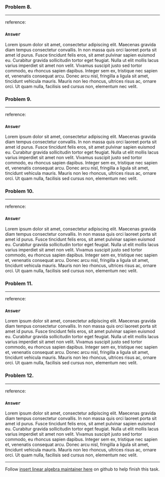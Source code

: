 
### Problem 8.
***


reference: 

### `Answer`
Lorem ipsum dolor sit amet, consectetur adipiscing elit. Maecenas gravida diam tempus consectetur convallis. In non massa quis orci laoreet porta sit amet id purus. Fusce tincidunt felis eros, sit amet pulvinar sapien euismod eu. Curabitur gravida sollicitudin tortor eget feugiat. Nulla ut elit mollis lacus varius imperdiet sit amet non velit. Vivamus suscipit justo sed tortor commodo, eu rhoncus sapien dapibus. Integer sem ex, tristique nec sapien et, venenatis consequat arcu. Donec arcu nisl, fringilla a ligula sit amet, tincidunt vehicula mauris. Mauris non leo rhoncus, ultrices risus ac, ornare orci. Ut quam nulla, facilisis sed cursus non, elementum nec velit.


### Problem 9.
***
reference: 

### `Answer`
Lorem ipsum dolor sit amet, consectetur adipiscing elit. Maecenas gravida diam tempus consectetur convallis. In non massa quis orci laoreet porta sit amet id purus. Fusce tincidunt felis eros, sit amet pulvinar sapien euismod eu. Curabitur gravida sollicitudin tortor eget feugiat. Nulla ut elit mollis lacus varius imperdiet sit amet non velit. Vivamus suscipit justo sed tortor commodo, eu rhoncus sapien dapibus. Integer sem ex, tristique nec sapien et, venenatis consequat arcu. Donec arcu nisl, fringilla a ligula sit amet, tincidunt vehicula mauris. Mauris non leo rhoncus, ultrices risus ac, ornare orci. Ut quam nulla, facilisis sed cursus non, elementum nec velit.

### Problem 10.
***
reference: 

### `Answer`
Lorem ipsum dolor sit amet, consectetur adipiscing elit. Maecenas gravida diam tempus consectetur convallis. In non massa quis orci laoreet porta sit amet id purus. Fusce tincidunt felis eros, sit amet pulvinar sapien euismod eu. Curabitur gravida sollicitudin tortor eget feugiat. Nulla ut elit mollis lacus varius imperdiet sit amet non velit. Vivamus suscipit justo sed tortor commodo, eu rhoncus sapien dapibus. Integer sem ex, tristique nec sapien et, venenatis consequat arcu. Donec arcu nisl, fringilla a ligula sit amet, tincidunt vehicula mauris. Mauris non leo rhoncus, ultrices risus ac, ornare orci. Ut quam nulla, facilisis sed cursus non, elementum nec velit.
### Problem 11.
***
reference: 

### `Answer`
Lorem ipsum dolor sit amet, consectetur adipiscing elit. Maecenas gravida diam tempus consectetur convallis. In non massa quis orci laoreet porta sit amet id purus. Fusce tincidunt felis eros, sit amet pulvinar sapien euismod eu. Curabitur gravida sollicitudin tortor eget feugiat. Nulla ut elit mollis lacus varius imperdiet sit amet non velit. Vivamus suscipit justo sed tortor commodo, eu rhoncus sapien dapibus. Integer sem ex, tristique nec sapien et, venenatis consequat arcu. Donec arcu nisl, fringilla a ligula sit amet, tincidunt vehicula mauris. Mauris non leo rhoncus, ultrices risus ac, ornare orci. Ut quam nulla, facilisis sed cursus non, elementum nec velit.
### Problem 12.
***
reference: 

### `Answer`
Lorem ipsum dolor sit amet, consectetur adipiscing elit. Maecenas gravida diam tempus consectetur convallis. In non massa quis orci laoreet porta sit amet id purus. Fusce tincidunt felis eros, sit amet pulvinar sapien euismod eu. Curabitur gravida sollicitudin tortor eget feugiat. Nulla ut elit mollis lacus varius imperdiet sit amet non velit. Vivamus suscipit justo sed tortor commodo, eu rhoncus sapien dapibus. Integer sem ex, tristique nec sapien et, venenatis consequat arcu. Donec arcu nisl, fringilla a ligula sit amet, tincidunt vehicula mauris. Mauris non leo rhoncus, ultrices risus ac, ornare orci. Ut quam nulla, facilisis sed cursus non, elementum nec velit.



***
Follow [insert linear algebra maintainer here](https://github.com/foo) on github to help finish this task.

